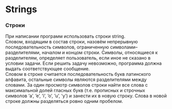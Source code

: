 ﻿# Strings
### **Строки**
При написании программ  использовать строки string.
<br />
Словом, входящим в состав строки, назовём непрерывную последовательность символов, ограниченную символами–разделителями, началом и концом строки. Символы, относящиеся к разделителям, определяет пользователь, если иное не сказано в условии задачи. Если решить задачу невозможно, программа должна выдать соответствующее сообщение.
<br />
Словом в строке считается последовательность букв латинского алфавита, остальные символы являются разделителями между словами. За один просмотр символов строки найти все слова с максимальной долей гласных букв (т.е. прописных и строчных символов ’a’, ’e’, ’i’, ’o’, ’u’, ’y’) и занести их в новую строку. Слова в новой строке должны разделяться ровно одним пробелом.

